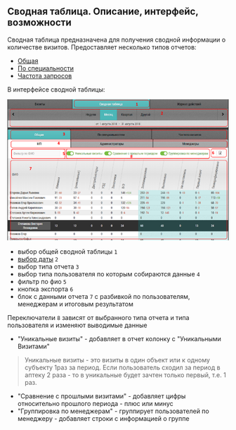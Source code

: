 ## Сводная таблица. Описание, интерфейс, возможности

Сводная таблица предназначена для получения сводной информации о количестве визитов.
Предоставляет несколько типов отчетов:

  - [Общая](reports-summary-common.html)
  - [По специальности](reports-summary-speciality.html)
  - [Частота запросов](reports-summary-frequency.html)

В интерфейсе сводной таблицы: 

![](../images/reports-summary.png)

- выбор общей сводной таблицы `1`
- [выбор даты](reports-filters.html) `2`
- выбор типа отчета `3`
- выбор типа пользователя по которым собираются данные `4`
- фильтр по фио `5`
- кнопка экспорта `6`
- блок с данными отчета `7` с разбивкой по пользователям, менеджерам и итоговым результатом

Переключатели `8` зависят от выбранного типа отчета и типа пользователя и изменяют выводимые данные
- "Уникальные визиты" - добавляет в отчет колонку с "Уникальными Визитами"

> Уникальные визиты - это визиты в один объект  или к одному субъекту 1раз за период. 
> Если пользователь сходил за период в аптеку 2 раза - то в уникальные будет зачтен только первый, т.е. 1 раз.

- "Сравнение с прошлыми визитами" - добавляет цифры относительно прошлого периода - плюс или минус
- "Группировка по менеджерам" - группирует пользователей по менеджеру - добавляет строки с информацией о группе
